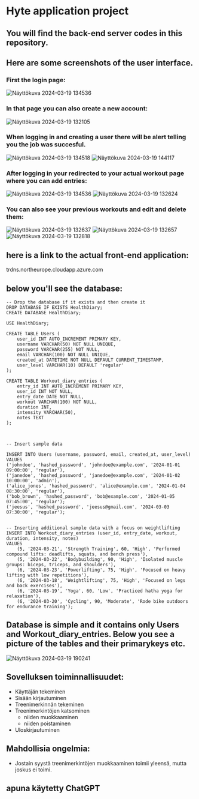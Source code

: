 # Hyte application project

## You will find the back-end server codes in this repository.

## Here are some screenshots of the user interface.

### First the login page:
![Näyttökuva 2024-03-19 134536](https://github.com/ttinnar/webkurssi-BE/assets/111982172/eaa853d2-2e1d-4321-aa35-0f6e7b0f0402)

### In that page you can also create a new account:
![Näyttökuva 2024-03-19 132105](https://github.com/ttinnar/webkurssi-BE/assets/111982172/aa5c047f-06b5-49a2-a24f-6e1a0a5f45e3)

### When logging in and creating a user there will be alert telling you the job was succesful.
![Näyttökuva 2024-03-19 134518](https://github.com/ttinnar/webkurssi-BE/assets/111982172/d8cfe0b2-2aad-4686-9741-b88fe683e857)
![Näyttökuva 2024-03-19 144117](https://github.com/ttinnar/webkurssi-BE/assets/111982172/71b97e3a-08cf-42e9-a446-52cac8ee51a6)

### After logging in your redirected to your actual workout page where you can add entries:
![Näyttökuva 2024-03-19 134536](https://github.com/ttinnar/webkurssi-BE/assets/111982172/aa63ccd0-43b6-455f-9b17-b79e279a484a)
![Näyttökuva 2024-03-19 132624](https://github.com/ttinnar/webkurssi-BE/assets/111982172/759ae42c-85de-4336-bb0e-1b67cd2707d9)

### You can also see your previous workouts and edit and delete them:
![Näyttökuva 2024-03-19 132637](https://github.com/ttinnar/webkurssi-BE/assets/111982172/8e6c8fdd-891b-4b5d-891e-e4deddbff5e9)
![Näyttökuva 2024-03-19 132657](https://github.com/ttinnar/webkurssi-BE/assets/111982172/d438938e-e2e8-4e46-a3ac-2e2bc3dd44b6)
![Näyttökuva 2024-03-19 132818](https://github.com/ttinnar/webkurssi-BE/assets/111982172/0dd70fbf-b3f1-4e7c-a156-d0b59b060590)


## here is a link to the actual front-end application: 
trdns.northeurope.cloudapp.azure.com

## below you'll see the database:

```http
-- Drop the database if it exists and then create it
DROP DATABASE IF EXISTS HealthDiary;
CREATE DATABASE HealthDiary;

USE HealthDiary;

CREATE TABLE Users (
    user_id INT AUTO_INCREMENT PRIMARY KEY,
    username VARCHAR(50) NOT NULL UNIQUE,
    password VARCHAR(255) NOT NULL,
    email VARCHAR(100) NOT NULL UNIQUE,
    created_at DATETIME NOT NULL DEFAULT CURRENT_TIMESTAMP,
    user_level VARCHAR(10) DEFAULT 'regular'
);

CREATE TABLE Workout_diary_entries (
    entry_id INT AUTO_INCREMENT PRIMARY KEY,
    user_id INT NOT NULL,
    entry_date DATE NOT NULL,
    workout VARCHAR(100) NOT NULL,
    duration INT,
    intensity VARCHAR(50),
    notes TEXT
);



-- Insert sample data

INSERT INTO Users (username, password, email, created_at, user_level) VALUES
('johndoe', 'hashed_password', 'johndoe@example.com', '2024-01-01 09:00:00', 'regular'),
('janedoe', 'hashed_password', 'janedoe@example.com', '2024-01-02 10:00:00', 'admin'),
('alice_jones', 'hashed_password', 'alice@example.com', '2024-01-04 08:30:00', 'regular'),
('bob_brown', 'hashed_password', 'bob@example.com', '2024-01-05 07:45:00', 'regular');
('jeesus', 'hashed_password', 'jeesus@gmail.com', '2024-03-03 07:30:00', 'regular');


-- Inserting additional sample data with a focus on weightlifting
INSERT INTO Workout_diary_entries (user_id, entry_date, workout, duration, intensity, notes)
VALUES
    (5, '2024-03-21', 'Strength Training', 60, 'High', 'Performed compound lifts: deadlifts, squats, and bench press'),
    (5, '2024-03-22', 'Bodybuilding', 90, 'High', 'Isolated muscle groups: biceps, triceps, and shoulders'),
    (6, '2024-03-23', 'Powerlifting', 75, 'High', 'Focused on heavy lifting with low repetitions'),
    (6, '2024-03-18', 'Weightlifting', 75, 'High', 'Focused on legs and back exercises'),
    (6, '2024-03-19', 'Yoga', 60, 'Low', 'Practiced hatha yoga for relaxation'),
    (6, '2024-03-20', 'Cycling', 90, 'Moderate', 'Rode bike outdoors for endurance training');
```
## Database is simple and it contains only Users and Workout_diary_entries. Below you see a picture of the tables and their primarykeys etc. 
![Näyttökuva 2024-03-19 190241](https://github.com/ttinnar/webkurssi-BE/assets/111982172/dfe234c9-48b7-4fbf-89c6-a7e435ea4a50)

## Sovelluksen toiminnallisuudet:
- Käyttäjän tekeminen
- Sisään kirjautuminen
- Treenimerkinnän tekeminen
- Treenimerkintöjen katsominen
    - niiden muokkaaminen
    - niiden poistaminen
- Uloskirjautuminen

## Mahdollisia ongelmia:
- Jostain syystä treenimerkintöjen muokkaaminen toimii yleensä, mutta joskus ei toimi.

## apuna käytetty ChatGPT







